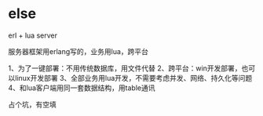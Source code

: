 # else
erl + lua server

服务器框架用erlang写的，业务用lua，跨平台

1、为了一键部署：不用传统数据库，用文件代替
2、跨平台：win开发部署，也可以linux开发部署
3、全部业务用lua开发，不需要考虑并发、网络、持久化等问题
4、和lua客户端用同一套数据结构，用table通讯


占个坑，有空填
